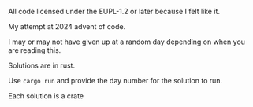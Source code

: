 All code licensed under the EUPL-1.2 or later because I felt like it.

My attempt at 2024 advent of code.

I may or may not have given up at a random day depending on when you are reading this.

Solutions are in rust. 

Use `cargo run` and provide the day number for the solution to run. 

Each solution is a crate

